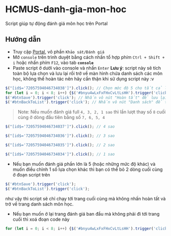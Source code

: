 # HCMUS-danh-gia-mon-hoc
Script giúp tự động đánh giá môn học trên Portal


## Hướng dẫn
- Truy cập [Portal](http://portal.hcmus.edu.vn/
), vô phần `Khảo sát/Đánh giá`
- Mở `console` trên trình duyệt bằng cách nhấn tổ hợp phím `Ctrl + Shift + i` hoặc nhấn phím `F12`, vào tab **`console`**
- Paste script ở dưới vào console và nhấn `Enter`
**Lưu ý**: script này sẽ tích toàn bộ lựa chọn và lưu lại rồi trở về màn hình chứa danh sách các môn học, không thể hoàn tác nên hãy cẩn thận khi sử dụng script này :v 
```js
$("[id$='72057594046734038']").click(); // Chọn mức độ 5 cho tất cả lựa chọn có ở môn học
for (let i = 0; i < 8; i++) {$('#bnyu4wLxFxFHxCvLtLsHH').trigger('click');} // Chuyển hướng tới trang cuối cùng bằng cách nhấn "Tiếp"
$('#btnSave').trigger('click'); // Nhấn vô nút "Hoàn tất" để lưu lại đánh giá
$('#btnBackToList').trigger('click'); // Nhấn vô nút "Danh sách" để trở về trang chứa danh sách môn học
```
> Note: Nếu muốn đánh giá full `4, 3, 2, 1 sao` thì lần lượt thay số `8` cuối cùng ở dòng đầu tiên bằng số `7, 6, 5, 4`
```js    
$("[id$='72057594046734037']").click(); // 4 sao

$("[id$='72057594046734036']").click(); // 3 sao

$("[id$='72057594046734035']").click(); // 2 sao

$("[id$='72057594046734034']").click(); // 1 sao
```

- Nếu bạn muốn đánh giá phần lớn là 5 (hoặc những mức độ khác) và muốn điều chỉnh 1 số lựa chọn khác thì bạn có thể bỏ 2 dòng cuối cùng ở đoạn script trên
```js 
$('#btnSave').trigger('click');
$('#btnBackToList').trigger('click'); 
```
như vậy thì script sẽ chỉ chạy tới trang cuối cùng mà không nhấn hoàn tất và trở về trang danh sách môn học.

- Nếu bạn muốn ở lại trang đánh giá ban đầu mà không phải đi tới trang cuối thì xoá đoạn code này
```js 
for (let i = 0; i < 8; i++) {$('#bnyu4wLxFxFHxCvLtLsHH').trigger('click');}
```






<!-- 1. I. CƠ SỞ VẬT CHẤT PHỤC VỤ DẠY VÀ HỌC TRỰC TUYẾN 
2. I. CƠ SỞ VẬT CHẤT PHỤC VỤ DẠY VÀ HỌC TRỰC TUYẾN (câu hỏi mở)
3. II. MÔN HỌC 
4. III. CHƯƠNG TRÌNH
   A. VỀ GIẢNG DẠY VÀ ĐÀO TẠO
5. A. VỀ GIẢNG DẠY VÀ ĐÀO TẠO (Câu hỏi mở)
6. III. CHƯƠNG TRÌNH
   B. VỀ ĐÁNH GIÁ VÀ TỔ CHỨC THI
7. B. VỀ ĐÁNH GIÁ VÀ TỔ CHỨC THI (Câu hỏi mở)
8. IV. ĐÁNH GIÁ CHUNG
9. V. CÂU HỎI MỞ -->